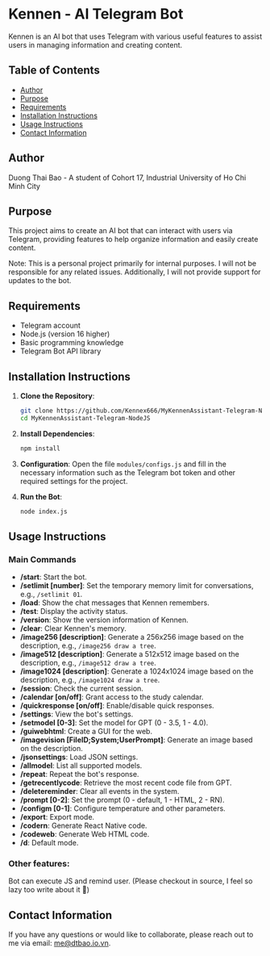 # Kennen - AI Telegram Bot

Kennen is an AI bot that uses Telegram with various useful features to assist users in managing information and creating content.

## Table of Contents
- [Author](#author)
- [Purpose](#purpose)
- [Requirements](#requirements)
- [Installation Instructions](#installation-instructions)
- [Usage Instructions](#usage-instructions)
- [Contact Information](#contact-information)

## Author
Duong Thai Bao - A student of Cohort 17, Industrial University of Ho Chi Minh City

## Purpose
This project aims to create an AI bot that can interact with users via Telegram, providing features to help organize information and easily create content.

Note: This is a personal project primarily for internal purposes. I will not be responsible for any related issues. Additionally, I will not provide support for updates to the bot.

## Requirements
* Telegram account
* Node.js (version 16 higher)
* Basic programming knowledge
* Telegram Bot API library

## Installation Instructions

1. **Clone the Repository**:
   ```bash
   git clone https://github.com/Kennex666/MyKennenAssistant-Telegram-NodeJS.git
   cd MyKennenAssistant-Telegram-NodeJS
   ```

2. **Install Dependencies**:
   ```bash
   npm install
   ```

3. **Configuration**:
   Open the file `modules/configs.js` and fill in the necessary information such as the Telegram bot token and other required settings for the project.

4. **Run the Bot**:
   ```bash
   node index.js
   ```

## Usage Instructions

### Main Commands
- **/start**: Start the bot.
- **/setlimit [number]**: Set the temporary memory limit for conversations, e.g., `/setlimit 01`.
- **/load**: Show the chat messages that Kennen remembers.
- **/test**: Display the activity status.
- **/version**: Show the version information of Kennen.
- **/clear**: Clear Kennen's memory.
- **/image256 [description]**: Generate a 256x256 image based on the description, e.g., `/image256 draw a tree`.
- **/image512 [description]**: Generate a 512x512 image based on the description, e.g., `/image512 draw a tree`.
- **/image1024 [description]**: Generate a 1024x1024 image based on the description, e.g., `/image1024 draw a tree`.
- **/session**: Check the current session.
- **/calendar [on/off]**: Grant access to the study calendar.
- **/quickresponse [on/off]**: Enable/disable quick responses.
- **/settings**: View the bot's settings.
- **/setmodel [0-3]**: Set the model for GPT (0 - 3.5, 1 - 4.0).
- **/guiwebhtml**: Create a GUI for the web.
- **/imagevision [FileID;System;UserPrompt]**: Generate an image based on the description.
- **/jsonsettings**: Load JSON settings.
- **/allmodel**: List all supported models.
- **/repeat**: Repeat the bot's response.
- **/getrecentlycode**: Retrieve the most recent code file from GPT.
- **/deletereminder**: Clear all events in the system.
- **/prompt [0-2]**: Set the prompt (0 - default, 1 - HTML, 2 - RN).
- **/configm [0-1]**: Configure temperature and other parameters.
- **/export**: Export mode.
- **/codern**: Generate React Native code.
- **/codeweb**: Generate Web HTML code.
- **/d**: Default mode.

### Other features:

Bot can execute JS and remind user. (Please checkout in source, I feel so lazy too write about it 🤡)

## Contact Information
If you have any questions or would like to collaborate, please reach out to me via email: [me@dtbao.io.vn](mailto:me@dtbao.io.vn).